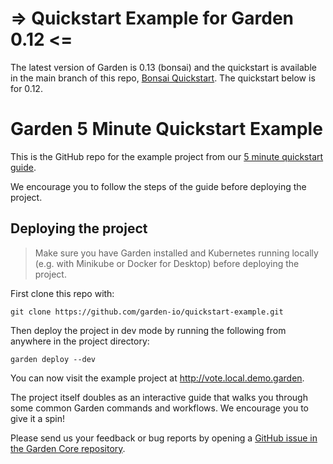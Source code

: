# => Quickstart Example for Garden 0.12 <=

The latest version of Garden is 0.13 (bonsai) and the quickstart is available in the main branch of this repo, [Bonsai Quickstart](https://github.com/garden-io/quickstart-example/tree/main). The quickstart below is for 0.12.

# Garden 5 Minute Quickstart Example

This is the GitHub repo for the example project from our [5 minute quickstart guide](https://docs.garden.io/basics/5-min-quickstart).

We encourage you to follow the steps of the guide before deploying the project.

## Deploying the project

> Make sure you have Garden installed and Kubernetes running locally (e.g. with Minikube or Docker for Desktop) before deploying the project.

First clone this repo with:

```
git clone https://github.com/garden-io/quickstart-example.git
```

Then deploy the project in dev mode by running the following from anywhere in the project directory:

```
garden deploy --dev
```

You can now visit the example project at http://vote.local.demo.garden.

The project itself doubles as an interactive guide that walks you through some common Garden commands and workflows. We encourage you to give it a spin!

Please send us your feedback or bug reports by opening a [GitHub issue in the Garden Core repository](https://github.com/garden-io/garden/issues).
